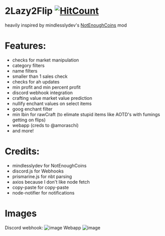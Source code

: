 # 2Lazy2Flip [![HitCount](http://hits.dwyl.com/aesthetic0001/2Lazy2Flip.svg)](http://hits.dwyl.com/aesthetic0001/2Lazy2Flip)

heavily inspired by mindlesslydev's [NotEnoughCoins](https://github.com/mindlesslydev/NotEnoughCoins) mod  

# Features:
- checks for market manipulation
- category filters 
- name filters
- smaller than 1 sales check
- checks for ah updates 
- min profit and min percent profit
- discord webhook integration
- crafting value market value prediction 
- nullify enchant values on select items
- goog enchant filter
- min lbin for rawCraft (to elimate stupid items like AOTD's with fumings getting on flips)
- webapp (creds to @amoraschi)
- and more!  

# Credits:
- mindlesslydev for NotEnoughCoins
- discord.js for Webhooks
- prismarine.js for nbt parsing
- axios because I don't like node fetch
- copy-paste for copy-paste
- node-notifier for notifications

# Images
Discord webhook:
![image](https://user-images.githubusercontent.com/15858616/142711597-1968ef3f-cded-4b37-b2a3-0f4178ae37f6.png)
Webapp
![image](https://user-images.githubusercontent.com/15858616/142711674-4d8cf5ad-50f8-4712-9eba-cc6fbe158930.png)

